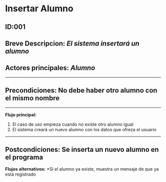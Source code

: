 # Insertar Alumno

## **ID:001** 
## **Breve Descripcion:** _El sistema insertará un alumno_  
## **Actores principales**: _Alumno_
---------------------------------------------------------
## **Precondiciones:** No debe haber otro alumno con el mismo nombre
---------------------------------------------------------
**Flujo principal:** 
1. El caso de uso empieza cuando no existe otro alumno igual
2. El sistema creará un nuevo alumno con los datos que ofreza el usuario
----------------------------------------------------------
**Postcondiciones:** Se inserta un nuevo alumno en el programa
----------------------------------------------------------
**Flujos alternativos:** 
*Si el alumno ya existe, muestra un mensaje de que ya está registrado

